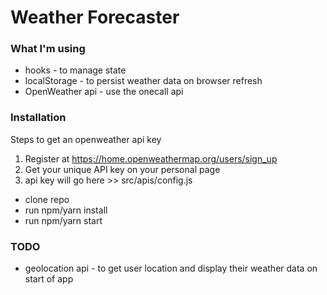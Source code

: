 # Weather Forecaster

### What I'm using

- hooks - to manage state
- localStorage - to persist weather data on browser refresh
- OpenWeather api - use the onecall api

### Installation

Steps to get an openweather api key

1. Register at https://home.openweathermap.org/users/sign_up
2. Get your unique API key on your personal page
3. api key will go here >> src/apis/config.js

- clone repo
- run npm/yarn install
- run npm/yarn start

### TODO

- geolocation api - to get user location and display their weather data on start of app
